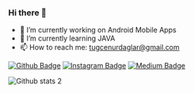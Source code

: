 ### Hi there 👋

- 🔭 I’m currently working on Android Mobile Apps
- 🌱 I’m currently learning JAVA
- 📫 How to reach me: tugcenurdaglar@gmail.com


[![Github Badge](https://img.shields.io/badge/-Github-000?style=quare&labelColor=000&logo=Github&logoColor=white&link=link)](link) 
[![Instagram Badge](https://img.shields.io/badge/-Instagram-C13584?style=flat-quare&labelColor=C13584&logo=instagram&logoColor=white&link=link)](link) 
[![Medium Badge](https://img.shields.io/badge/-Medium-757575?style=flat-quare&labelColor=757575&logo=Medium&logoColor=white&link=link)](link) 

![Github stats 2](https://github-readme-stats.vercel.app/api?username=kullanıcıadınız&show_icons=true&theme=radical)


